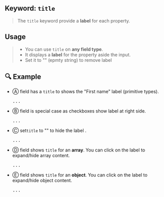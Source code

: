 
## Keyword: `title`

>The `title` keyword provide a **label** for each property.

## Usage

>- You can use `title` on **any field type**.
>- It displays a **label** for the property aside the input.
>- Set it to "" (epmty string) to remove label

## 🔍 Example

- Ⓐ field has a `title` to shows the "First name" label (primitive types).
    <pre onclick="this.innerHTML = form.sourceSchema.properties.name._toJSON(4)">...</pre>

- Ⓑ field is special case as checkboxes show label at right side.
    <pre onclick="this.innerHTML = form.sourceSchema.properties.gotit._toJSON(4)">...</pre>

- Ⓒ set`title`  to "" to hide the label .
  <pre onclick="this.innerHTML = form.sourceSchema.properties.nolabel._toJSON(4)">...</pre>

- Ⓓ field shows `title` for an **array**.
  You can click on the label to expand/hide array content.
    <pre onclick="this.innerHTML = form.sourceSchema.properties.palette._toJSON(4)">...</pre>

- Ⓔ field shows `title` for an **object**.
  You can click on the label to expand/hide object content.
  <pre onclick="this.innerHTML = form.sourceSchema.properties.profile._toJSON(4)">...</pre>



